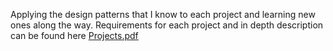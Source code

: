 Applying the design patterns that I know to each project and learning new ones along the way. Requirements for each project and in depth description can be found here    [Projects.pdf](https://github.com/user-attachments/files/20266424/Projects.pdf)
